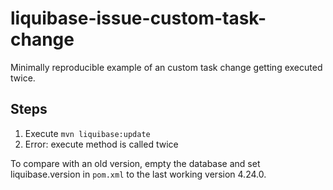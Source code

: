 # liquibase-issue-custom-task-change
Minimally reproducible example of an custom task change getting executed twice.

## Steps
1. Execute `mvn liquibase:update`
2. Error: execute method is called twice

To compare with an old version, empty the database and set liquibase.version in `pom.xml` to the last working version 4.24.0.
